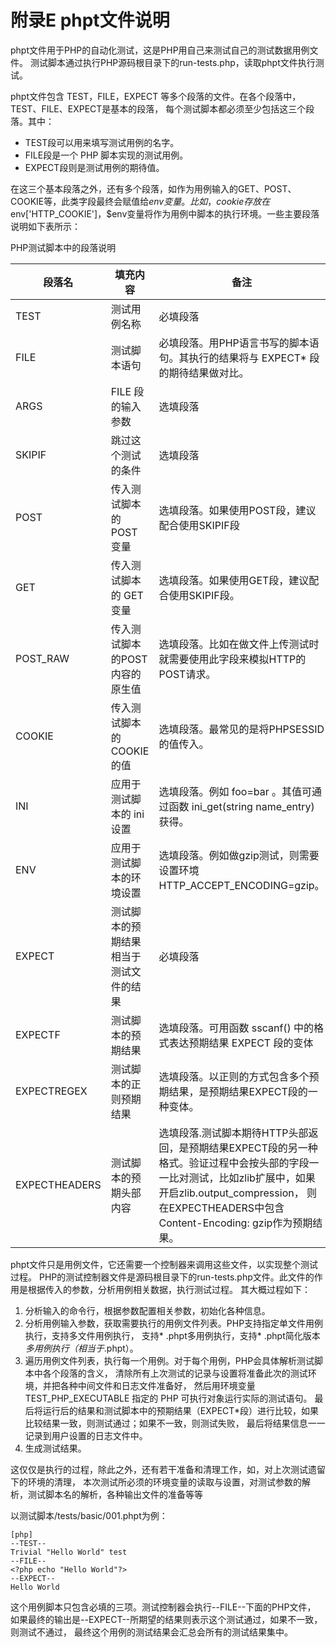 # 附录E phpt文件说明

phpt文件用于PHP的自动化测试，这是PHP用自己来测试自己的测试数据用例文件。
测试脚本通过执行PHP源码根目录下的run-tests.php，读取phpt文件执行测试。

phpt文件包含 TEST，FILE，EXPECT 等多个段落的文件。在各个段落中，TEST、FILE、EXPECT是基本的段落，
每个测试脚本都必须至少包括这三个段落。其中：

* TEST段可以用来填写测试用例的名字。
* FILE段是一个 PHP 脚本实现的测试用例。 
* EXPECT段则是测试用例的期待值。

在这三个基本段落之外，还有多个段落，如作为用例输入的GET、POST、COOKIE等，此类字段最终会赋值给$env变量。
比如，cookie存放在$env['HTTP_COOKIE']，$env变量将作为用例中脚本的执行环境。一些主要段落说明如下表所示：

PHP测试脚本中的段落说明
<table>
<tr>
<th>段落名</th>
<th>填充内容</th>
<th>备注</th>
</tr>
<tbody>
<tr>
<td>TEST</td>
<td>测试用例名称</td>
<td>必填段落</td>
</tr>
<tr>
<td>FILE</td>
<td>测试脚本语句</td>
<td>必填段落。用PHP语言书写的脚本语句。其执行的结果将与 EXPECT* 段的期待结果做对比。</td>
</tr>
<tr>
<td>ARGS</td>		
<td>FILE 段的输入参数</td>
<td>选填段落</td>
</tr>
<tr>
<td>SKIPIF</td>
<td>跳过这个测试的条件</td>
<td>选填段落</td>
</tr>
<tr>
<td>POST</td>
<td>传入测试脚本的 POST 变量</td>
<td>选填段落。如果使用POST段，建议配合使用SKIPIF段</td>
</tr>
<tr>
<td>GET</td>
<td>传入测试脚本的 GET 变量</td>
<td>选填段落。如果使用GET段，建议配合使用SKIPIF段。</td>
</tr>
<tr>
<td>POST_RAW </td>
<td>传入测试脚本的POST内容的原生值</td>
<td>选填段落。比如在做文件上传测试时就需要使用此字段来模拟HTTP的POST请求。</td>
</tr>
<tr>
<td>COOKIE</td>
<td> 传入测试脚本的COOKIE的值 </td>
<td>选填段落。最常见的是将PHPSESSID的值传入。</td>
</tr>
<tr>
<td>INI</td>
<td>应用于测试脚本的 ini 设置</td>
<td>选填段落。例如 foo=bar 。其值可通过函数 ini_get(string name_entry) 获得。</td>
</tr>
<tr>
<td>ENV</td>
<td>应用于测试脚本的环境设置</td>
<td>选填段落。例如做gzip测试，则需要设置环境HTTP_ACCEPT_ENCODING=gzip。</td>
</tr>
<tr>
<td>EXPECT</td>
<td>测试脚本的预期结果	相当于测试文件的结果</td>
<td>必填段落</td>
</tr>
<tr>
<td>EXPECTF</td>
<td>测试脚本的预期结果</td>
<td>选填段落。可用函数 sscanf() 中的格式表达预期结果	EXPECT 段的变体</td>
</tr>
<tr>
<td>EXPECTREGEX</td>
<td>测试脚本的正则预期结果</td>
<td>选填段落。以正则的方式包含多个预期结果，是预期结果EXPECT段的一种变体。</td>
</tr>
<tr>
<td>EXPECTHEADERS</td>
<td>测试脚本的预期头部内容</td>
<td>选填段落.测试脚本期待HTTP头部返回，是预期结果EXPECT段的另一种格式。验证过程中会按头部的字段一一比对测试，比如zlib扩展中，如果开启zlib.output_compression，
则在EXPECTHEADERS中包含Content-Encoding: gzip作为预期结果。</td>
</tr>
</tbody>
</table>

phpt文件只是用例文件，它还需要一个控制器来调用这些文件，以实现整个测试过程。
PHP的测试控制器文件是源码根目录下的run-tests.php文件。此文件的作用是根据传入的参数，分析用例相关数据，执行测试过程。
其大概过程如下：

1. 分析输入的命令行，根据参数配置相关参数，初始化各种信息。
1. 分析用例输入参数，获取需要执行的用例文件列表。PHP支持指定单文件用例执行，支持多文件用例执行，
支持* .phpt多用例执行，支持* .phpt简化版本*多用例执行（相当于*.phpt）。
1. 遍历用例文件列表，执行每一个用例。对于每个用例，PHP会具体解析测试脚本中各个段落的含义，
清除所有上次测试的记录与设置将准备此次的测试环境，并把各种中间文件和日志文件准备好，
然后用环境变量 TEST_PHP_EXECUTABLE 指定的 PHP 可执行对象运行实际的测试语句。
最后将运行后的结果和测试脚本中的预期结果（EXPECT*段）进行比较，如果比较结果一致，则测试通过；如果不一致，则测试失败，
最后将结果信息一一记录到用户设置的日志文件中。
1. 生成测试结果。

这仅仅是执行的过程，除此之外，还有若干准备和清理工作，如，对上次测试遗留下的环境的清理，
本次测试所必须的环境变量的读取与设置，对测试参数的解析，测试脚本名的解析，各种输出文件的准备等等

以测试脚本/tests/basic/001.phpt为例：

	[php]
	--TEST--
	Trivial "Hello World" test
	--FILE--
	<?php echo "Hello World"?>
	--EXPECT--
	Hello World

这个用例脚本只包含必填的三项。测试控制器会执行--FILE--下面的PHP文件，
如果最终的输出是--EXPECT--所期望的结果则表示这个测试通过，如果不一致，则测试不通过，
最终这个用例的测试结果会汇总会所有的测试结果集中。

